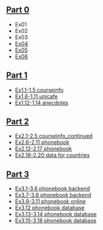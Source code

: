 ## [Part 0](https://github.com/boolYikes/fsopen/tree/main/Part00)
- Ex01
- Ex02
- Ex03
- [Ex04](https://github.com/boolYikes/fsopen/blob/main/Part00/ex04.md)
- [Ex05](https://github.com/boolYikes/fsopen/blob/main/Part00/ex05.md)
- [Ex06](https://github.com/boolYikes/fsopen/blob/main/Part00/ex06.md)
## [Part 1](https://github.com/boolYikes/fsopen/tree/main/Part01)
- [Ex1.1-1.5 courseinfo](https://github.com/boolYikes/fsopen/tree/main/Part01/courseinfo/README.md)
- [Ex1.6-1.11 unicafe](https://github.com/boolYikes/fsopen/tree/main/Part01/unicafe/README.md)
- [Ex1.12-1.14 anecdotes](https://github.com/boolYikes/fsopen/tree/main/Part01/anecdotes/README.md)
## [Part 2](https://github.com/boolYikes/fsopen/tree/main/Part02)
- [Ex2.1-2.5 courseinfo_continued](https://github.com/boolYikes/fsopen/tree/main/Part02/courseinfo_continued)
- [Ex2.6-2.11 phonebook](https://github.com/boolYikes/fsopen/tree/main/Part02/phonebook)
- [Ex2.12-2.17 phonebook](https://github.com/boolYikes/fsopen/tree/main/Part02/phonebook)
- [Ex2.18-2.20 data for countries](https://github.com/boolYikes/fsopen/tree/main/Part02/data_for_countries)
## [Part 3](https://github.com/boolYikes/fsopen/tree/main/Part03)
- [Ex3.1-3.6 phonebook backend](https://github.com/boolYikes/fsopen/tree/main/Part03/phonebook_backend)
- [Ex3.7-3.8 phonebook backend](https://github.com/boolYikes/fsopen/tree/main/Part03/phonebook_backend)
- [Ex3.9-3.11 phonebook online](https://github.com/boolYikes/fsopen/tree/main/Part03/phonebook_backend)
- [Ex3.12 phonebook database](https://github.com/boolYikes/fsopen/tree/main/Part03/phonebook_backend/mongo.js)
- [Ex3.13-3.14 phonebook database](https://github.com/boolYikes/fsopen/tree/main/Part03/phonebook_backend)
- [Ex3.15-3.18 phonebook database](https://github.com/boolYikes/fsopen/tree/main/Part03/phonebook_backend)